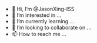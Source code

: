 - 👋 Hi, I’m @JasonXing-ISS
- 👀 I’m interested in ...
- 🌱 I’m currently learning ...
- 💞️ I’m looking to collaborate on ...
- 📫 How to reach me ...

<!---
JasonXing-ISS/JasonXing-ISS is a ✨ special ✨ repository because its `README.md` (this file) appears on your GitHub profile.
You can click the Preview link to take a look at your changes.
--->
